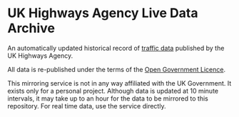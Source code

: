 UK Highways Agency Live Data Archive
====================================

An automatically updated historical record of
[traffic data](http://www.data.gov.uk/dataset/live-traffic-information-from-the-highways-agency-road-network) published by the UK Highways Agency.

All data is re-published under the terms of the [Open Government
Licence](http://www.nationalarchives.gov.uk/doc/open-government-licence/).

This mirroring service is not in any way affiliated with the UK Government. It
exists only for a personal project. Although data is updated at 10 minute
intervals, it may take up to an hour for the data to be mirrored to this
repository. For real time data, use the service directly.
